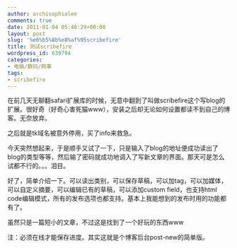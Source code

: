 ```yaml
---
author: archisophialee
comments: true
date: 2011-01-04 05:48:29+00:00
layout: post
slug: '%e6%b5%8b%e8%af%95scribefire'
title: 测试scribefire
wordpress_id: 639794
categories:
- 电脑/数码/网事
tags:
- scribefire
---
```


在前几天无聊翻safari扩展库的时候，无意中翻到了叫做scribefire这个写blog的扩展。很好奇（好奇心害死猫www），安装之后却无论如何设置都读不到自己的博客。无奈放弃。

之后就是tk域名被意外停用，买了info来救急。

今天突然想起来，于是顺手又试了一下，只是输入了blog的地址便成功读出了blog的类型等等，然后输了密码就成功地调入了写新文章的界面。那天可是怎么试都不行的。。。泪目。

好了，简单介绍一下。可以读出类别，可以保存草稿，可以加tag，可以加媒体，可以自定义摘要，可以编辑已有的草稿，可以添加custom field，也支持html code编辑模式，所有的发布选项也都支持。基本上我能想到的发布时用的功能都有了。

虽然只是一篇短小的文章，不过这是找到了一个好玩的东西www

注：必须在线才能保存进度。其实这就是个博客后台post-new的简单版。
